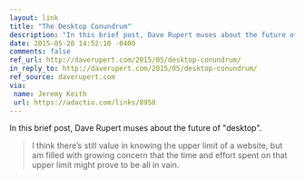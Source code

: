 ```yaml
---
layout: link
title: "The Desktop Conundrum"
description: "In this brief post, Dave Rupert muses about the future of “desktop”."
date: 2015-05-20 14:52:10 -0400
comments: false
ref_url: http://daverupert.com/2015/05/desktop-conundrum/
in_reply_to: http://daverupert.com/2015/05/desktop-conundrum/
ref_source: daverupert.com
via:
 name: Jeremy Keith
 url: https://adactio.com/links/8958
---
```


In this brief post, Dave Rupert muses about the future of "desktop".

> I think there’s still value in knowing the upper limit of a website, but am filled with growing concern that the time and effort spent on that upper limit might prove to be all in vain.